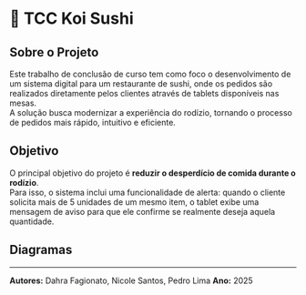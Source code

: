 # 🍣 TCC Koi Sushi

## Sobre o Projeto
Este trabalho de conclusão de curso tem como foco o desenvolvimento de um sistema digital para um restaurante de sushi, onde os pedidos são realizados diretamente pelos clientes através de tablets disponíveis nas mesas.  
A solução busca modernizar a experiência do rodízio, tornando o processo de pedidos mais rápido, intuitivo e eficiente.

## Objetivo
O principal objetivo do projeto é **reduzir o desperdício de comida durante o rodízio**.  
Para isso, o sistema inclui uma funcionalidade de alerta: quando o cliente solicita mais de 5 unidades de um mesmo item, o tablet exibe uma mensagem de aviso para que ele confirme se realmente deseja aquela quantidade.

## Diagramas


---
 **Autores:** Dahra Fagionato, Nicole Santos, Pedro Lima 
 **Ano:** 2025
